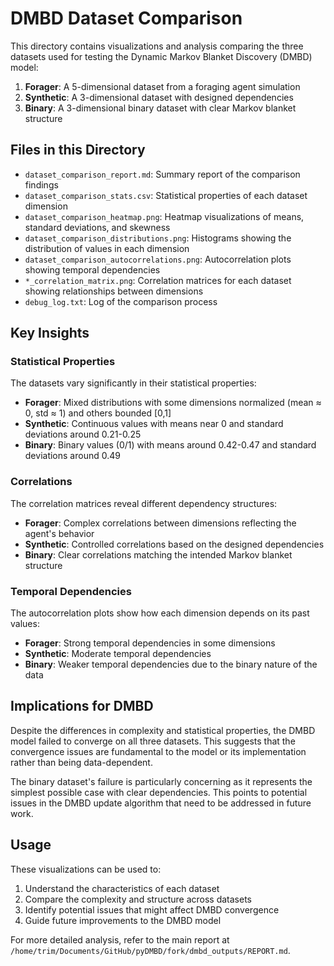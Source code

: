 # DMBD Dataset Comparison

This directory contains visualizations and analysis comparing the three datasets used for testing the Dynamic Markov Blanket Discovery (DMBD) model:

1. **Forager**: A 5-dimensional dataset from a foraging agent simulation
2. **Synthetic**: A 3-dimensional dataset with designed dependencies
3. **Binary**: A 3-dimensional binary dataset with clear Markov blanket structure

## Files in this Directory

- `dataset_comparison_report.md`: Summary report of the comparison findings
- `dataset_comparison_stats.csv`: Statistical properties of each dataset dimension
- `dataset_comparison_heatmap.png`: Heatmap visualizations of means, standard deviations, and skewness
- `dataset_comparison_distributions.png`: Histograms showing the distribution of values in each dimension
- `dataset_comparison_autocorrelations.png`: Autocorrelation plots showing temporal dependencies
- `*_correlation_matrix.png`: Correlation matrices for each dataset showing relationships between dimensions
- `debug_log.txt`: Log of the comparison process

## Key Insights

### Statistical Properties

The datasets vary significantly in their statistical properties:

- **Forager**: Mixed distributions with some dimensions normalized (mean ≈ 0, std ≈ 1) and others bounded [0,1]
- **Synthetic**: Continuous values with means near 0 and standard deviations around 0.21-0.25
- **Binary**: Binary values (0/1) with means around 0.42-0.47 and standard deviations around 0.49

### Correlations

The correlation matrices reveal different dependency structures:

- **Forager**: Complex correlations between dimensions reflecting the agent's behavior
- **Synthetic**: Controlled correlations based on the designed dependencies
- **Binary**: Clear correlations matching the intended Markov blanket structure

### Temporal Dependencies

The autocorrelation plots show how each dimension depends on its past values:

- **Forager**: Strong temporal dependencies in some dimensions
- **Synthetic**: Moderate temporal dependencies
- **Binary**: Weaker temporal dependencies due to the binary nature of the data

## Implications for DMBD

Despite the differences in complexity and statistical properties, the DMBD model failed to converge on all three datasets. This suggests that the convergence issues are fundamental to the model or its implementation rather than being data-dependent.

The binary dataset's failure is particularly concerning as it represents the simplest possible case with clear dependencies. This points to potential issues in the DMBD update algorithm that need to be addressed in future work.

## Usage

These visualizations can be used to:

1. Understand the characteristics of each dataset
2. Compare the complexity and structure across datasets
3. Identify potential issues that might affect DMBD convergence
4. Guide future improvements to the DMBD model

For more detailed analysis, refer to the main report at `/home/trim/Documents/GitHub/pyDMBD/fork/dmbd_outputs/REPORT.md`. 